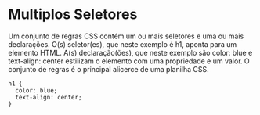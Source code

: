 # Multiplos Seletores

Um conjunto de regras CSS contém um ou mais seletores e uma ou mais declarações. O(s) seletor(es), que neste exemplo é h1, aponta para um elemento HTML. A(s) declaração(ões), que neste exemplo são color: blue e text-align: center estilizam o elemento com uma propriedade e um valor. O conjunto de regras é o principal alicerce de uma planilha CSS.

```
h1 {
  color: blue;
  text-align: center;
}
```
